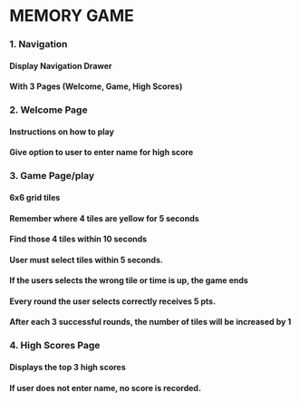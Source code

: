 # MEMORY GAME
### 1. Navigation 
#### Display Navigation Drawer 
#### With 3 Pages (Welcome, Game, High Scores)
### 2. Welcome Page 
#### Instructions on how to play 
#### Give option to user to enter name for high score 
### 3. Game Page/play 
#### 6x6 grid tiles
#### Remember where 4 tiles are yellow for 5 seconds
#### Find those 4 tiles within 10 seconds 
#### User must select tiles within 5 seconds. 
#### If the users selects the wrong tile or time is up, the game ends 
#### Every round the user selects correctly receives 5 pts. 
#### After each 3 successful rounds, the number of tiles will be increased by 1
### 4. High Scores Page
#### Displays the top 3 high scores 
#### If user does not enter name, no score is recorded.
